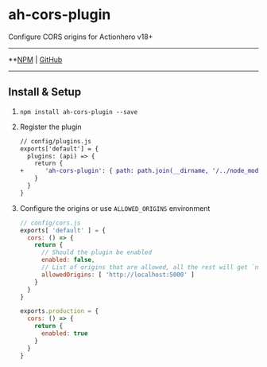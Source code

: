 # ah-cors-plugin
Configure CORS origins for Actionhero v18+

***
**[NPM](https://www.npmjs.com/package/ah-cors-plugin) | [GitHub](https://github.com/groupsky/ah-cors-plugin)
***

## Install & Setup

1. `npm install ah-cors-plugin --save`
2. Register the plugin

    ```diff
    // config/plugins.js
    exports['default'] = {
      plugins: (api) => {
        return {
    +      'ah-cors-plugin': { path: path.join(__dirname, '/../node_modules/ah-cors-plugin') }
        }
      }
    }
    
    ``` 

3. Configure the origins or use `ALLOWED_ORIGINS` environment

    ```js
    // config/cors.js
    exports[ 'default' ] = {
      cors: () => {
        return {
          // Should the plugin be enabled
          enabled: false,
          // List of origins that are allowed, all the rest will get `null` as `Access-Control-Allow-Origin`
          allowedOrigins: [ 'http://localhost:5000' ]
        }
      }
    }
    
    exports.production = {
      cors: () => {
        return {
          enabled: true
        }
      }
    }
    
    ```

